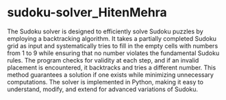 # sudoku-solver_HitenMehra

The Sudoku solver is designed to efficiently solve Sudoku puzzles by employing a backtracking algorithm. It takes a partially completed Sudoku grid as input and systematically tries to fill in the empty cells with numbers from 1 to 9 while ensuring that no number violates the fundamental Sudoku rules. The program checks for validity at each step, and if an invalid placement is encountered, it backtracks and tries a different number. This method guarantees a solution if one exists while minimizing unnecessary computations. The solver is implemented in Python, making it easy to understand, modify, and extend for advanced variations of Sudoku.
